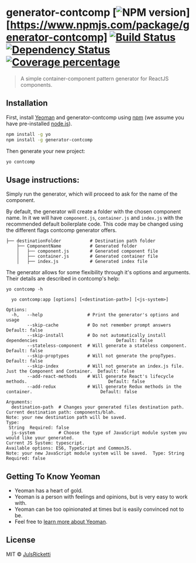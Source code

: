 # generator-contcomp [![NPM version][npm-image]][https://www.npmjs.com/package/generator-contcomp] [![Build Status][travis-image]][travis-url] [![Dependency Status][daviddm-image]][daviddm-url] [![Coverage percentage][coveralls-image]][coveralls-url]
> A simple container-component pattern generator for ReactJS components.

## Installation

First, install [Yeoman](http://yeoman.io) and generator-contcomp using [npm](https://www.npmjs.com/) (we assume you have pre-installed [node.js](https://nodejs.org/)).

```bash
npm install -g yo
npm install -g generator-contcomp
```

Then generate your new project:

```bash
yo contcomp
```

## Usage instructions:

Simply run the generator, which will proceed to ask for the name of the component.

By default, the generator will create a folder with the chosen component name. In it we will have `component.js`, `container.js` and `index.js` with the recommended default boilerplate code. This code may be changed using the different flags contcomp generator offers. 

```
├── destinationFolder           # Destination path folder
    ├── ComponentName           # Generated folder
    │   ├── component.js        # Generated component file
    │   ├── container.js        # Generated container file
    │   ├── index.js            # Generated index file
```

The generator allows for some flexibility through it's options and arguments. Their details are described in contcomp's help:

`yo contcomp -h`

```Usage:
  yo contcomp:app [options] [<destination-path>] [<js-system>]

Options:
  -h,   --help                 # Print the generator's options and usage
        --skip-cache           # Do not remember prompt answers                                         Default: false
        --skip-install         # Do not automatically install dependencies                              Default: false
        --stateless-component  # Will generate a stateless component.                                   Default: false
        --skip-proptypes       # Will not generate the propTypes.                                       Default: false
        --skip-index           # Will not generate an index.js file. Just the Component and Container.  Default: false
        --add-react-methods    # Will generate React's lifecycle methods.                               Default: false
        --add-redux            # Will generate Redux methods in the container.                          Default: false

Arguments:
  destination-path  # Changes your generated files destination path.
Current destination path: components/blah.
Note: your new destination path will be saved.                                                                                     Type:
 String  Required: false
  js-system         # Choose the type of JavaScript module system you would like your generated.
Current JS System: typescript.
Available options: ES6, TypeScript and CommonJS.
Note: your new JavaScript module system will be saved.  Type: String  Required: false
```



## Getting To Know Yeoman

 * Yeoman has a heart of gold.
 * Yeoman is a person with feelings and opinions, but is very easy to work with.
 * Yeoman can be too opinionated at times but is easily convinced not to be.
 * Feel free to [learn more about Yeoman](http://yeoman.io/).

## License

MIT © [JulsRicketti]()


[npm-image]: https://badge.fury.io/js/generator-contcomp.svg
[npm-url]: https://npmjs.org/package/generator-contcomp
[travis-image]: https://travis-ci.org/JulsRicketti/generator-contcomp.svg?branch=master
[travis-url]: https://travis-ci.org/JulsRicketti/generator-contcomp
[daviddm-image]: https://david-dm.org/JulsRicketti/generator-contcomp.svg?theme=shields.io
[daviddm-url]: https://david-dm.org/JulsRicketti/generator-contcomp
[coveralls-image]: https://coveralls.io/repos/JulsRicketti/generator-contcomp/badge.svg
[coveralls-url]: https://coveralls.io/r/JulsRicketti/generator-contcomp
